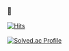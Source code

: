 ### 👋

[![Hits](https://hits.seeyoufarm.com/api/count/incr/badge.svg?url=https%3A%2F%2Fgithub.com%2Flright-psw&count_bg=%23C3E9A5&title_bg=%23518628&icon=&icon_color=%23E7E7E7&title=hits&edge_flat=false)](https://hits.seeyoufarm.com)
<br/>
<br/> 
[![Solved.ac Profile](http://mazassumnida.wtf/api/v2/generate_badge?boj=pkp20007)](https://solved.ac/pkp20007/)
